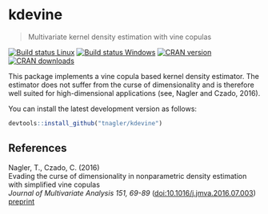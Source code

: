 kdevine
=========

> Multivariate kernel density estimation with vine copulas

[![Build status Linux](https://travis-ci.org/tnagler/kdevine.svg?branch=master)](https://travis-ci.org/tnagler/kdevine) 
[![Build status Windows](https://ci.appveyor.com/api/projects/status/epfs987wspjqkwlk?svg=true)](https://ci.appveyor.com/project/tnagler/kdevine) [![CRAN version](http://www.r-pkg.org/badges/version/kdevine)](https://cran.r-project.org/package=kdevine) [![CRAN downloads](http://cranlogs.r-pkg.org/badges/kdevine)](https://cran.r-project.org/package=kdevine)

This package implements a vine copula based kernel density estimator. The 
estimator does not suffer from the curse of dimensionality and is therefore well 
suited for high-dimensional applications (see, Nagler and Czado, 2016). 

You can install the latest development version as follows:

``` r
devtools::install_github("tnagler/kdevine")
```


References
----------


Nagler, T., Czado, C. (2016)  
Evading the curse of dimensionality in nonparametric density estimation with simplified vine copulas  
*Journal of Multivariate Analysis 151, 69-89* ([doi:10.1016/j.jmva.2016.07.003](http://dx.doi.org/10.1016/j.jmva.2016.07.003))  
[preprint](http://arxiv.org/abs/1503.03305)


